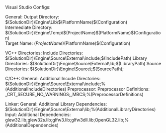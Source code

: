Visual Studio Configs:

General:
	Output Directory: 			$(SolutionDir)\Engine\Lib\$(PlatformName)$(Configuration)\
	Intermediate Directory:		$(SolutionDir)\Engine\Temp\$(ProjectName)$(PlatformName)$(Configuration)\
	Target Name:				$(ProjectName)$(PlatformName)$(Configuration)

VC++ Directories:
	Include Directories:		$(SolutionDir)\Engine\Source\External\include;$(IncludePath)
	Library Directories:		$(SolutionDir)\Engine\Source\External\lib;$(LibraryPath)
	Source Directories:			$(SolutionDir)\Engine\Source\;$(SourcePath);

C/C++:
	General:
		Additional Incude Directories:		$(SolutionDir)\Engine\Source\External\include;%(AdditionalIncludeDirectories)
	Preprocessor:
		Preprocessor Definitions:			_CRT_SECURE_NO_WARNINGS;_MBCS;%(PreprocessorDefinitions)    

Linker:
	General:
		Additional Library Dependencies:	$(SolutionDir)\Engine\Source\External\lib;%(AdditionalLibraryDirectories)
	Input:
		Additional Dependencies:			glew32.lib;glew32s.lib;glfw3.lib;glfw3dll.lib;OpenGL32.lib;%(AdditionalDependencies)